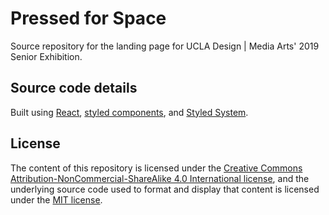 # Pressed for Space
Source repository for the landing page for UCLA Design | Media Arts' 2019 Senior Exhibition.
## Source code details
Built using [React](https://github.com/facebook/react/), [styled components](https://www.styled-components.com), and [Styled System](https://styled-system.com/).
## License
The content of this repository is licensed under the [Creative Commons Attribution-NonCommercial-ShareAlike 4.0 International license](https://creativecommons.org/licenses/by-nc-sa/4.0/), and the underlying source code used to format and display that content is licensed under the [MIT license](LICENSE).